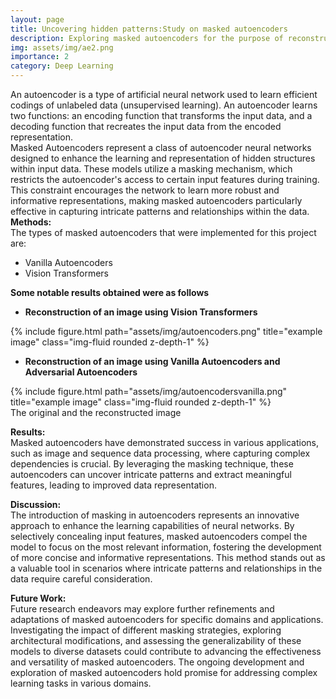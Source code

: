 ```yaml
---
layout: page
title: Uncovering hidden patterns:Study on masked autoencoders
description: Exploring masked autoencoders for the purpose of reconstructing an image from a masked input image.
img: assets/img/ae2.png
importance: 2
category: Deep Learning
---
```


An autoencoder is a type of artificial neural network used to learn efficient codings of unlabeled data (unsupervised learning). An autoencoder learns two functions: an encoding function that transforms the input data, and a decoding function that recreates the input data from the encoded representation.<br>
Masked Autoencoders represent a class of autoencoder neural networks designed to enhance the learning and representation of hidden structures within input data. These models utilize a masking mechanism, which restricts the autoencoder's access to certain input features during training. This constraint encourages the network to learn more robust and informative representations, making masked autoencoders particularly effective in capturing intricate patterns and relationships within the data.<br>
**Methods:**<br>
The types of masked autoencoders that were implemented for this project are:<br>
* Vanilla Autoencoders<br>
* Vision Transformers<br>


**Some notable results obtained were as follows**

* **Reconstruction of an image using Vision Transformers**

<div class="row justify-content-sm-center">
    <div class="col-sm mt-3 mt-md-0">
        {% include figure.html path="assets/img/autoencoders.png"  title="example image" class="img-fluid rounded z-depth-1" %}
    </div>
</div>

* **Reconstruction of an image using Vanilla Autoencoders and Adversarial Autoencoders**

<div>
     <div class="col-sm mt-3 mt-md-0">
        {% include figure.html path="assets/img/autoencodersvanilla.png" title="example image" class="img-fluid rounded z-depth-1"  %}
    </div>
</div> 

<div class="caption">
    The original and the reconstructed image
</div>

**Results:**<br>
Masked autoencoders have demonstrated success in various applications, such as image and sequence data processing, where capturing complex dependencies is crucial. By leveraging the masking technique, these autoencoders can uncover intricate patterns and extract meaningful features, leading to improved data representation.<br>

**Discussion:**<br>
The introduction of masking in autoencoders represents an innovative approach to enhance the learning capabilities of neural networks. By selectively concealing input features, masked autoencoders compel the model to focus on the most relevant information, fostering the development of more concise and informative representations. This method stands out as a valuable tool in scenarios where intricate patterns and relationships in the data require careful consideration.<br>

**Future Work:**<br>
Future research endeavors may explore further refinements and adaptations of masked autoencoders for specific domains and applications. Investigating the impact of different masking strategies, exploring architectural modifications, and assessing the generalizability of these models to diverse datasets could contribute to advancing the effectiveness and versatility of masked autoencoders. The ongoing development and exploration of masked autoencoders hold promise for addressing complex learning tasks in various domains.

